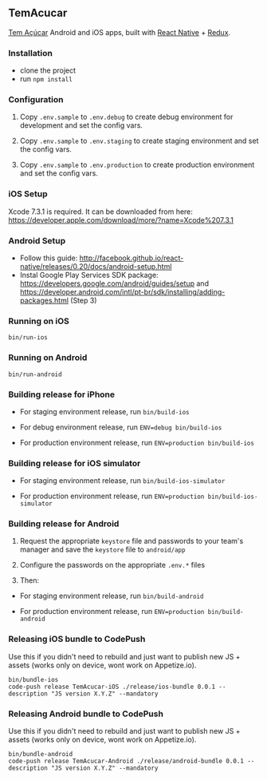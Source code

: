 ## TemAcucar

[Tem Açúcar](http://temacucar.com) Android and iOS apps, built with [React Native](https://facebook.github.io/react-native/) + [Redux](http://redux.js.org/).

### Installation

- clone the project
- run `npm install`

### Configuration

1. Copy `.env.sample` to `.env.debug` to create debug environment for development and set the config vars.

2. Copy `.env.sample` to `.env.staging` to create staging environment and set the config vars.

3. Copy `.env.sample` to `.env.production` to create production environment and set the config vars.

### iOS Setup

Xcode 7.3.1 is required. It can be downloaded from here: https://developer.apple.com/download/more/?name=Xcode%207.3.1

### Android Setup

- Follow this guide: http://facebook.github.io/react-native/releases/0.20/docs/android-setup.html
- Instal Google Play Services SDK package: https://developers.google.com/android/guides/setup and https://developer.android.com/intl/pt-br/sdk/installing/adding-packages.html (Step 3)

### Running on iOS

`bin/run-ios`

### Running on Android

`bin/run-android`

### Building release for iPhone

- For staging environment release, run `bin/build-ios`

- For debug environment release, run `ENV=debug bin/build-ios`

- For production environment release, run `ENV=production bin/build-ios`

### Building release for iOS simulator

- For staging environment release, run `bin/build-ios-simulator`

- For production environment release, run `ENV=production bin/build-ios-simulator`

### Building release for Android

1. Request the appropriate `keystore` file and passwords to your team's manager and save the `keystore` file to `android/app`

2. Configure the passwords on the appropriate `.env.*` files

3. Then:

  - For staging environment release, run `bin/build-android`

  - For production environment release, run `ENV=production bin/build-android`

### Releasing iOS bundle to CodePush

Use this if you didn't need to rebuild and just want to publish new JS + assets (works only on device, wont work on Appetize.io).

```
bin/bundle-ios
code-push release TemAcucar-iOS ./release/ios-bundle 0.0.1 --description "JS version X.Y.Z" --mandatory
```

### Releasing Android bundle to CodePush

Use this if you didn't need to rebuild and just want to publish new JS + assets (works only on device, wont work on Appetize.io).

```
bin/bundle-android
code-push release TemAcucar-Android ./release/android-bundle 0.0.1 --description "JS version X.Y.Z" --mandatory
```
